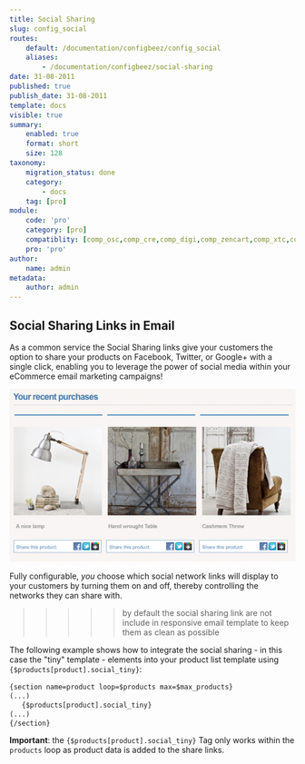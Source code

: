 ```yaml
---
title: Social Sharing
slug: config_social
routes:
    default: /documentation/configbeez/config_social
    aliases:
        - /documentation/configbeez/social-sharing
date: 31-08-2011
published: true
publish_date: 31-08-2011
template: docs
visible: true
summary:
    enabled: true
    format: short
    size: 128
taxonomy:
    migration_status: done
    category:
        - docs
    tag: [pro]
module:
    code: 'pro'
    category: [pro]
    compatiblity: [comp_osc,comp_cre,comp_digi,comp_zencart,comp_xtc,comp_gambio]   
    pro: 'pro'         
author:
    name: admin
metadata:
    author: admin
---
```


## Social Sharing Links in Email

As a common service the Social Sharing links give your customers the option to share your products on Facebook, Twitter, or Google+ with a single click, enabling you to leverage the power of social media within your eCommerce email marketing campaigns!

![](Screen_social_email.en.jpg?resize=582)


 

Fully configurable, *you* choose which social network links will display to your customers by turning them on and off, thereby controlling the networks they can share with.

>>>>>by default the social sharing link are not include in responsive email template to keep them as clean as possible


The following example shows how to integrate the social sharing - in this case the "tiny" template - elements into your product list template using `{$products[product].social_tiny}`: 

```text
{section name=product loop=$products max=$max_products}
(...)
   {$products[product].social_tiny}
(...)
{/section}
```

**Important**: the `{$products[product].social_tiny}` Tag only works within the `products` loop as product data is added to the share links.